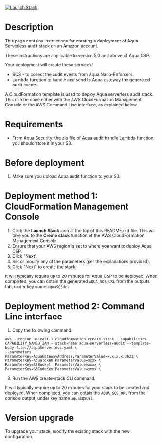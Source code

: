 [![Launch Stack](https://s3.amazonaws.com/cloudformation-examples/cloudformation-launch-stack.png)](https://console.aws.amazon.com/cloudformation/home?#/stacks/new?stackName=aqua-ecs&templateURL=https://s3.amazonaws.com/aqua-security-public/aquaServerless.yaml)

# Description

This page contains instructions for creating a deployment of Aqua Serverless audit stack on an Amazon account. 

These instructions are applicable to version 5.0 and above of Aqua CSP.

Your deployment will create these services:
 - SQS - to collect the audit events from Aqua Nano-Enforcers.
 - Lambda function to handle and send to Aqua gateway the generated audit events.

A CloudFormation template is used to deploy Aqua serverless audit stack. This can be done either with the AWS CloudFormation Management Console or the AWS Command Line interface, as explained below.

# Requirements

 - From Aqua Security: the zip file of Aqua audit handle Lambda function, you should store it in your S3.

# Before deployment

1. Make sure you upload Aqua audit function to your S3.

# Deployment method 1: CloudFormation Management Console

 1. Click the <b>Launch Stack</b> icon at the top of this README.md file. This will take you to the <b>Create stack</b> function of the AWS CloudFormation Management Console.
 2. Ensure that your AWS region is set to where you want to deploy Aqua CSP.
 3. Click "Next".
 4. Set or modify any of the parameters (per the explanations provided).
 5. Click "Next" to create the stack.

It will typically require up to 20 minutes for Aqua CSP to be deployed.
When completed, you can obtain the generated `AQUA_SQS_URL` from the outputs tab, under key name `aquaSQSUrl`.

# Deployment method 2: Command Line interface

1. Copy the following command:
```
aws --region us-east-1 cloudformation create-stack --capabilities CAPABILITY_NAMED_IAM --stack-name aqua-serverless-audit --template-body file://aquaServerless.yaml \
--parameters ParameterKey=AquaGatewayAddress,ParameterValue=x.x.x.x:3622 \
ParameterKey=AquaToken,ParameterValue=xxxx \
ParameterKey=S3Bucket ,ParameterValue=xxxx \ 
ParameterKey=S3CodeKey,ParameterValue=xxxx \
```
3. Run the AWS create-stack CLI command.

It will typically require up to 20 minutes for your stack to be created and deployed.
When completed, you can obtain the `AQUA_SQS_URL` from the console output, under key name `aquaSQSUrl`.

# Version upgrade

To upgrade your stack, modify the existing stack with the new configuration.

